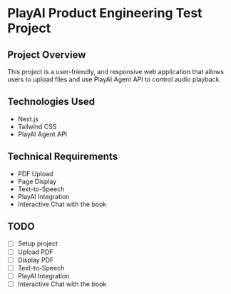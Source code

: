 # PlayAI Product Engineering Test Project

## Project Overview

This project is a user-friendly, and responsive web application that allows users to upload files and use PlayAI Agent API to control audio playback.

## Technologies Used

- Next.js
- Tailwind CSS
- PlayAI Agent API

## Technical Requirements

- PDF Upload
- Page Display
- Text-to-Speech
- PlayAI Integration
- Interactive Chat with the book

## TODO

- [ ] Setup project
- [ ] Upload PDF
- [ ] Display PDF
- [ ] Text-to-Speech
- [ ] PlayAI Integration
- [ ] Interactive Chat with the book
